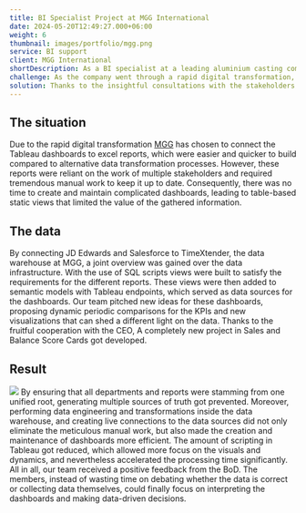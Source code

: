 ```yaml
---
title: BI Specialist Project at MGG International
date: 2024-05-20T12:49:27.000+06:00
weight: 6
thumbnail: images/portfolio/mgg.png
service: BI support
client: MGG International
shortDescription: As a BI specialist at a leading aluminium casting company I was responsible for developing and improving the BI infrastructure that can support the decision making of the BoD.
challenge: As the company went through a rapid digital transformation, there were issues with transparency and reaching the Single Source of Truth. The data quality and governance needed to be standardized, and more effective data flow and dashboards were desired to support the data-driven decision making.
solution: Thanks to the insightful consultations with the stakeholders and the smooth cooperation with the IT and BI team several processes got automized, semantic models were built in the data warehouse, which served as valuable data sources for the dashboards. As a result, the time wasted on manual labor got reduced, and the BoD received a reliable, dynamic overview of their operations, easing future decision making.
---
```




## The situation

Due to the rapid digital transformation [MGG](https://www.mgg.com/nl/) has chosen to connect the Tableau dashboards to excel reports, which were easier and quicker to build compared to alternative data transformation processes. However, these reports were reliant on the work of multiple stakeholders and required tremendous manual work to keep it up to date. Consequently, there was no time to create and maintain complicated dashboards, leading to table-based static views that limited the value of the gathered information. 

## The data

By connecting JD Edwards and Salesforce to TimeXtender, the data warehouse at MGG, a joint overview was gained over the data infrastructure. With the use of SQL scripts views were built to satisfy the requirements for the different reports. These views were then added to semantic models with Tableau endpoints, which served as data sources for the dashboards. Our team pitched new ideas for these dashboards, proposing dynamic periodic comparisons for the KPIs and new visualizations that can shed a different light on the data. Thanks to the fruitful cooperation with the CEO, A completely new project in Sales and Balance Score Cards got developed.

## Result
![](/images/portfolio/mgg/mgg-rec.png)
By ensuring that all departments and reports were stamming from one unified root, generating multiple sources of truth got prevented. Moreover, performing data engineering and transformations inside the data warehouse, and creating live connections to the data sources did not only eliminate the meticulous manual work, but also made the creation and maintenance of dashboards more efficient. The amount of scripting in Tableau got reduced, which allowed more focus on the visuals and dynamics, and nevertheless accelerated the processing time significantly. All in all, our team received a positive feedback from the BoD. The members, instead of wasting time on debating whether the data is correct or collecting data themselves, could finally focus on interpreting the dashboards and making data-driven decisions.






